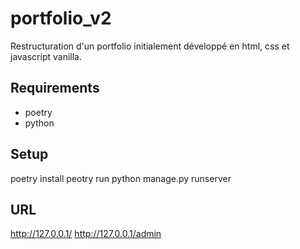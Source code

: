 # portfolio_v2
Restructuration d'un portfolio initialement développé en html, css et javascript vanilla.

## Requirements

- poetry
- python

## Setup

poetry install
peotry run python manage.py runserver

## URL

http://127.0.0.1/
http://127.0.0.1/admin





